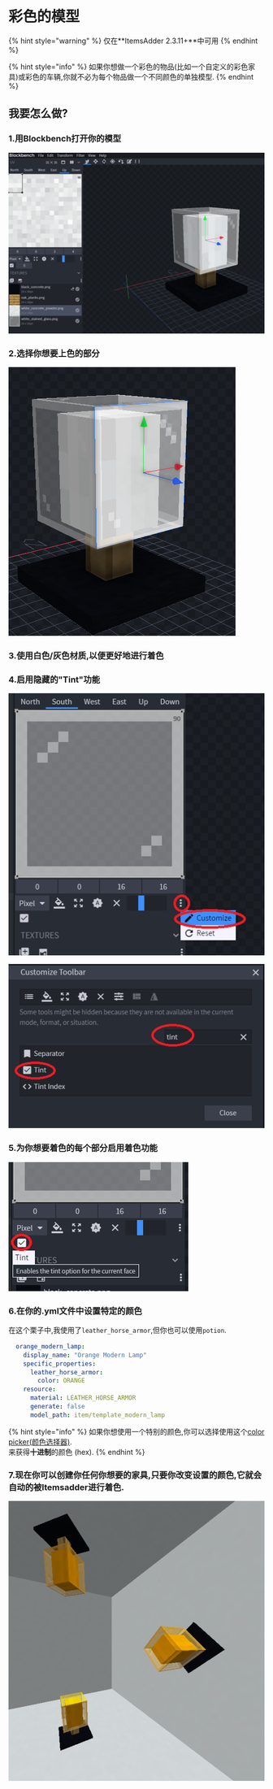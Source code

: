 # 彩色的模型

{% hint style="warning" %}
仅在**ItemsAdder 2.3.11+**中可用
{% endhint %}

{% hint style="info" %}
如果你想做一个彩色的物品\(比如一个自定义的彩色家具\)或彩色的车辆,你就不必为每个物品做一个不同颜色的单独模型.
{% endhint %}

## 我要怎么做?

### 1.用Blockbench打开你的模型

![](../../../.gitbook/assets/immagine%20%2890%29.png)

### 2.选择你想要上色的部分

![](../../../.gitbook/assets/immagine%20%2870%29.png)

### 3.使用白色/灰色材质,以便更好地进行着色

### 4.启用隐藏的"Tint"功能

![](../../../.gitbook/assets/immagine%20%2864%29.png)

![](../../../.gitbook/assets/immagine%20%2856%29.png)

### 5.为你想要着色的每个部分启用着色功能

![](../../../.gitbook/assets/immagine%20%2881%29.png)

### 6.在你的.yml文件中设置特定的颜色

在这个栗子中,我使用了`leather_horse_armor`,但你也可以使用`potion`.

```yaml
  orange_modern_lamp:
    display_name: "Orange Modern Lamp"
    specific_properties:
      leather_horse_armor:
        color: ORANGE
    resource:
      material: LEATHER_HORSE_ARMOR
      generate: false
      model_path: item/template_modern_lamp
```

{% hint style="info" %}
如果你想使用一个特别的颜色,你可以选择使用这个[color picker(颜色选择器)](https://www.mathsisfun.com/hexadecimal-decimal-colors.html).  
来获得**十进制**的颜色 \(hex\).
{% endhint %}

### 7.现在你可以创建你任何你想要的家具,只要你改变设置的颜色,它就会自动的被Itemsadder进行着色.

![](../../../.gitbook/assets/immagine%20%2892%29.png)

